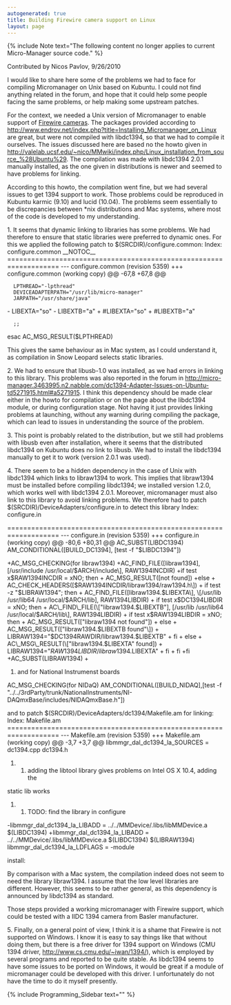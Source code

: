 ```yaml
---
autogenerated: true
title: Building Firewire camera support on Linux
layout: page
---
```


{% include Note text="The following content no longer applies to current Micro-Manager source code." %}

Contributed by Nicos Pavlov, 9/26/2010

I would like to share here some of the problems we had to face for
compiling Micromanager on Unix based on Kubuntu. I could not find
anything related in the forum, and hope that it could help some people
facing the same problems, or help making some upstream patches.

For the context, we needed a Unix version of Micromanager to enable
support of [Firewire cameras](http://www.firewirecamera.org). The
packages provided according to
<http://www.endrov.net/index.php?title=Installing_Micromanager_on_Linux>
are great, but were not compiled with libdc1394, so that we had to
compile it ourselves. The issues discussed here are based no the howto
given in
<http://valelab.ucsf.edu/~nico/MMwiki/index.php/Linux_installation_from_source_%28Ubuntu%29>.
The compilation was made with libdc1394 2.0.1 manually installed, as the
one given in distributions is newer and seemed to have problems for
linking.

According to this howto, the compilation went fine, but we had several
issues to get 1394 support to work. Those problems could be reproduced
in Kubuntu karmic (9.10) and lucid (10.04). The problems seem
essentially to be discrepancies between \*nix distributions and Mac
systems, where most of the code is developed to my understanding.

1\. It seems that dynamic linking to libraries has some problems. We had
therefore to ensure that static libraries were preferred to dynamic
ones. For this we applied the following patch to
$(SRCDIR)/configure.common: Index: configure.common \_\_NOTOC\_\_
=================================================================== ---
configure.common (revision 5359) +++ configure.common (working copy) @@
-67,8 +67,8 @@

```
  LPTHREAD="-lpthread"
  DEVICEADAPTERPATH="/usr/lib/micro-manager"
  JARPATH="/usr/share/java"
```

\- LIBEXTA="so" - LIBEXTB="a" + \#LIBEXTA="so" + \#LIBEXTB="a"

```
  ;;
```

esac AC\_MSG\_RESULT($LPTHREAD)

This gives the same behaviour as in Mac system, as I could understand
it, as compilation in Snow Leopard selects static libraries.

2\. We had to ensure that libusb-1.0 was installed, as we had errors in
linking to this library. This problems was also reported in the forum in
<http://micro-manager.3463995.n2.nabble.com/dc1394-Adapter-Issues-on-Ubuntu-td5271915.html#a5271915>.
I think this dependency should be made clear either in the howto for
compilation or on the page about the libdc1394 module, or during
configuration stage. Not having it just provides linking problems at
launching, without any warning during compiling the package, which can
lead to issues in understanding the source of the problem.

3\. This point is probably related to the distribution, but we still had
problems with libusb even after installation, where it seems that the
distributed libdc1394 on Kubuntu does no link to libusb. We had to
install the libdc1394 manually to get it to work (version 2.0.1 was
used).

4\. There seem to be a hidden dependency in the case of Unix with
libdc1394 which links to libraw1394 to work. This implies that
libraw1394 must be installed before compiling libdc1394; we installed
version 1.2.0, which works well with libdc1394 2.0.1. Moreover,
micromanager must also link to this library to avoid linking problems.
We therefore had to patch $(SRCDIR)/DeviceAdapters/configure.in to
detect this library Index: configure.in

=================================================================== ---
configure.in (revision 5359) +++ configure.in (working copy) @@ -80,6
+80,31 @@ AC\_SUBST(LIBDC1394) AM\_CONDITIONAL(\[BUILD\_DC1394\], \[test
-f "$LIBDC1394"\])

+AC\_MSG\_CHECKING(for libraw1394) +AC\_FIND\_FILE(\[libraw1394\],
\[/usr/include /usr/local/$ARCH/include\], RAW1394INCDIR) +if test
x$RAW1394INCDIR = xNO; then + AC\_MSG\_RESULT(\[not found\]) +else +
AC\_CHECK\_HEADERS(\[$RAW1394INCDIR/libraw1394/raw1394.h\]) + if test -z
"$LIBRAW1394"; then + AC\_FIND\_FILE(\[libraw1394.$LIBEXTA\], \[/usr/lib
/usr/lib64 /usr/local/$ARCH/lib\], RAW1394LIBDIR) + if test
x$DC1394LIBDIR = xNO; then + AC\_FIND\_FILE(\["libraw1394.$LIBEXTB"\],
\[/usr/lib /usr/lib64 /usr/local/$ARCH/lib\], RAW1394LIBDIR) + if test
x$RAW1394LIBDIR = xNO; then + AC\_MSG\_RESULT(\["libraw1394 not
found"\]) + else + AC\_MSG\_RESULT(\["libraw1394.$LIBEXTB found"\]) +
LIBRAW1394="$DC1394RAWDIR/libraw1394.$LIBEXTB" + fi + else +
AC\_MSG\_RESULT(\["libraw1394.$LIBEXTA" found\]) +
LIBRAW1394="$RAW1394LIBDIR/libraw1394.$LIBEXTA" + fi + fi +fi
+AC\_SUBST(LIBRAW1394) +

1.  and for National Instrumenst boards

AC\_MSG\_CHECKING(for NIDaQ) AM\_CONDITIONAL(\[BUILD\_NIDAQ\],\[test -f
"../../3rdParty/trunk/NationalInstruments/NI-DAQmxBase/includes/NIDAQmxBase.h"\])

and to patch $(SRCDIR)/DeviceAdapters/dc1394/Makefile.am for linking:
Index: Makefile.am
=================================================================== ---
Makefile.am (revision 5359) +++ Makefile.am (working copy) @@ -3,7 +3,7
@@ libmmgr\_dal\_dc1394\_la\_SOURCES = dc1394.cpp dc1394.h

1.  1.  adding the libtool library gives problems on Intel OS X 10.4,
        adding the

static lib works

1.  1.  TODO: find the library in configure

-libmmgr\_dal\_dc1394\_la\_LIBADD = ../../MMDevice/.libs/libMMDevice.a
$(LIBDC1394) +libmmgr\_dal\_dc1394\_la\_LIBADD =
../../MMDevice/.libs/libMMDevice.a $(LIBDC1394) $(LIBRAW1394)
libmmgr\_dal\_dc1394\_la\_LDFLAGS = -module

install:

By comparison with a Mac system, the compilation indeed does not seem to
need the library libraw1394. I assume that the low level libraries are
different. However, this seems to be rather general, as this dependency
is announced by libdc1394 as standard.

Those steps provided a working micromanager with Firewire support, which
could be tested with a IIDC 1394 camera from Basler manufacturer.

5\. Finally, on a general point of view, I think it is a shame that
Firewire is not supported on Windows. I know it is easy to say things
like that without doing them, but there is a free driver for 1394
support on Windows (CMU 1394 driver,
<http://www.cs.cmu.edu/~iwan/1394/>), which is employed by several
programs and reported to be quite stable. As libdc1394 seems to have
some issues to be ported on Windows, it would be great if a module of
micromanager could be developed with this driver. I unfortunately do not
have the time to do it myself presently.

{% include Programming_Sidebar text="" %}
